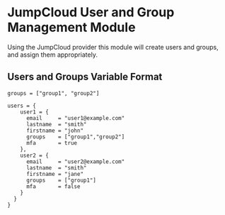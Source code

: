 # JumpCloud User and Group Management Module

Using the JumpCloud provider this module will create users and groups, and assign them appropriately.


## Users and Groups Variable Format

```hcl
groups = ["group1", "group2"]

users = {
    user1 = {
      email     = "user1@example.com"
      lastname  = "smith"
      firstname = "john"
      groups    = ["group1","group2"]
      mfa       = true
    },
    user2 = {
      email     = "user2@example.com"
      lastname  = "smith"
      firstname = "jane"
      groups    = ["group1"]
      mfa       = false
    }
  }
}
```
